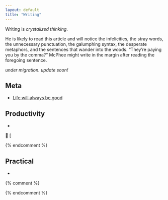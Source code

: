 ```yaml
---
layout: default
title: "Writing"
---
```


Writing is *crystalized thinking*.

>
He is likely to read this article and will notice the infelicities, the stray words, the unnecessary punctuation, the galumphing syntax, the desperate metaphors, and the sentences that wander into the woods. “They’re paying you by the comma?” McPhee might write in the margin after reading the foregoing sentence.

[^fiction]: I also enjoy coalescing my thoughts and design ideas into short [design fictions](/stories), if you'd prefer reading stories over hastily scrawled notes

*under migration. update soon!*

## Meta
- [Life will always be good](/writing/life)

## Productivity
- 

<span class="arrow"></span> **📄** [

<span class="new"></span>
{% endcomment %}

## Practical
- 

{% comment %}
<!-- {% capture numposts %}{{ site.posts | size }}{% endcapture %}
{% if numposts != '0' %}
## Talks by Year

{% for post in site.posts %}{% assign currentyear = post.date | date: "%Y" %}{% if currentyear != prevyear %}
### {{ currentyear }}
{% assign prevyear = currentyear %}{% endif %} - [{{ post.title }}]({{ site.baseurl }}{{ post.url }}) - {{ post.date | date: '%B %-d' }}
{% endfor %}
{% endif %} -->
{% endcomment %}